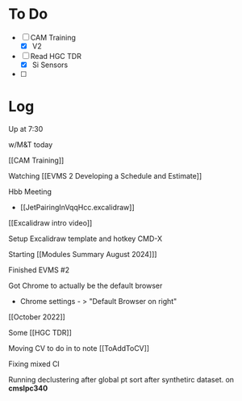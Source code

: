 

# To Do
- [ ] CAM Training
	- [x] V2
- [ ] Read HGC TDR
	- [x] Si Sensors
- [ ] 


# Log

Up at 7:30 

w/M&T today

[[CAM Training]]

Watching [[EVMS 2 Developing a Schedule and Estimate]]

Hbb Meeting
- [[JetPairingInVqqHcc.excalidraw]]

[[Excalidraw intro video]]

Setup Excalidraw template and hotkey CMD-X

Starting [[Modules Summary August 2024]]]

Finished EVMS #2

Got Chrome to actually be the default browser
- Chrome settings - > "Default Browser on right"

[[October 2022]]

Some [[HGC TDR]]

Moving CV to do in to note [[ToAddToCV]]

Fixing mixed CI

Running declustering after global pt sort after synthetirc dataset. on **cmslpc340**

